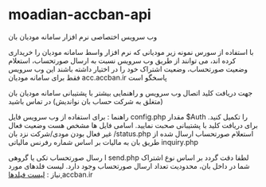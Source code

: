 # moadian-accban-api

وب سرویس اختصاصی نرم افزار سامانه مودیان بان

با استفاده از سورس نمونه زیر مودیانی که نرم افزار واسط سامانه مودیان را خریداری کرده اند، می توانند از طریق وب سرویس نسبت به ارسال صورتحساب، استعلام وضعیت صورتحساب، وضعیت اشتراک خود را در اختیار داشته باشند
این وب سرویس فقط برای سامانه مودیان acc.accban.ir  پاسخگو است

جهت دریافت کلید اتصال وب سرویس و راهنمایی بیشتر با پشتیبانی سامانه مودیان بان (متغلق به شرکت حساب بان نواندیش) در تماس باشید

راهنما :
برای استفاده از وب سرویس فایل config.php  مقدار $Auth را تکمیل کنید. برای دریافت کلید با پشتیبانی صحبت نمایید.
اسامی فایل ها مشخص هست
وضعیت فعال / غیر فعال بودن مودی/شرکت نزد بانstatus.php 
استعلام صورتحساب ارسال شده از طریق بان به مالیات بر اساس شماره رفرنس مالیاتی inquiry.php

ا
رسال صورتحساب تکی یا گروهی send.php
لطفا دقت گردد بر اساس نوع اشتراک شما در داخل بان، محدودیت تعداد ارسال صورتحساب وجود دارد. 
لیست فلدهای مورد نیاز : 
[لیست فیلدها ](https://github.com/sa-ahmadzade/moadian-accban-api/blob/main/list-values-inv.html)
accban.ir
